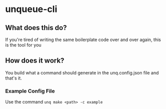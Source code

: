 # unqueue-cli

## What does this do?

If you're tired of writing the same boilerplate code over and over again, this is the tool for you

## How does it work?

You build what a command should generate in the unq.config.json file and that's it.

### Example Config File

Use the command `unq make <path> -c example`

